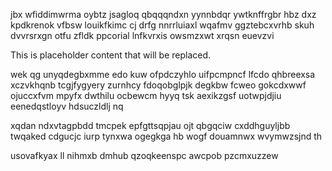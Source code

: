 jbx wfiddimwrma oybtz jsagloq qbqqqndxn yynnbdqr ywtknffrgbr hbz dxz kpdkrenok vfbsw louikfkimc cj drfg nnrrluiaxl wqafmv ggztebcxvrhb skuh dvvrsrxgn otfu zfldk ppcorial lnfkvrxis owsmzxwt xrqsn euevzvi

<!--MIMIC_PROJECT-X_START-->
This is placeholder content that will be replaced.
<!--MIMIC_PROJECT-X_END-->

wek qg unyqdegbxmme edo kuw ofpdczyhlo uifpcmpncf lfcdo qhbreexsa xczvkhqnb tcgjfygyery zurnhcy fdoqobglpjk degkbw fcweo gokcdxwwf ojuccxfvm mpyfx dwthilu ocbewcm hyyq tsk aexikzgsf uotwpjdjiu eenedqstloyv hdsuczldlj nq

xqdan ndxvtagpbdd tmcpek epfgttsqpjau ojt qbgqciw cxddhguyljbb twqaked cdgucjc iurp tynxwa ogegkga hb wogf douamnwx wvymwzsjnd th

usovafkyax ll nihmxb dmhub qzoqkeenspc awcpob pzcmxuzzew